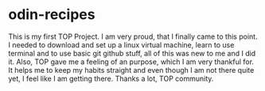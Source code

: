 # odin-recipes
This is my first TOP Project. I am very proud, that I finally came to this point. I needed to download and set up a linux virtual machine, learn to use terminal and to use basic git github stuff, all of this was new to me and I did it. Also, TOP gave me a feeling of an purpose, which I am very thankful for. It helps me to keep my habits straight and even though I am not there quite yet, I feel like I am getting there. Thanks a lot, TOP community.